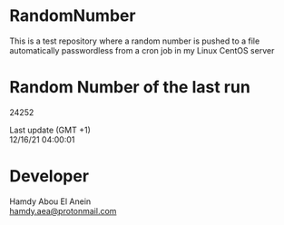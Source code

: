 # RandomNumber    
This is a test repository where a random number is pushed to a file automatically passwordless from a cron job in my Linux CentOS server    
# Random Number of the last run   
24252
      
Last update (GMT +1)    
12/16/21 04:00:01
# Developer    
Hamdy Abou El Anein   
hamdy.aea@protonmail.com
